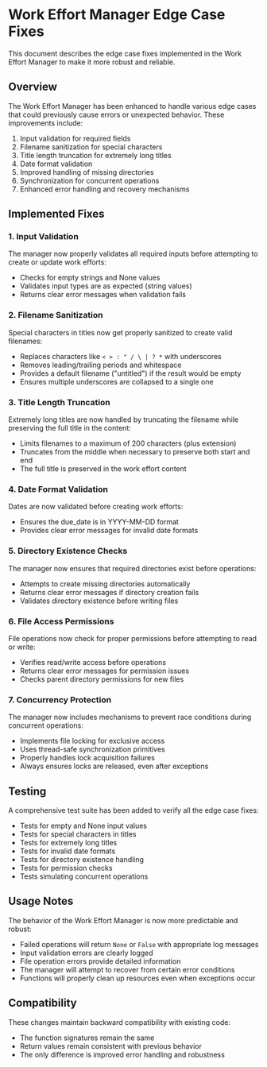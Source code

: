 # Work Effort Manager Edge Case Fixes

This document describes the edge case fixes implemented in the Work Effort Manager to make it more robust and reliable.

## Overview

The Work Effort Manager has been enhanced to handle various edge cases that could previously cause errors or unexpected behavior. These improvements include:

1. Input validation for required fields
2. Filename sanitization for special characters
3. Title length truncation for extremely long titles
4. Date format validation
5. Improved handling of missing directories
6. Synchronization for concurrent operations
7. Enhanced error handling and recovery mechanisms

## Implemented Fixes

### 1. Input Validation

The manager now properly validates all required inputs before attempting to create or update work efforts:

- Checks for empty strings and None values
- Validates input types are as expected (string values)
- Returns clear error messages when validation fails

### 2. Filename Sanitization

Special characters in titles now get properly sanitized to create valid filenames:

- Replaces characters like `< > : " / \ | ? *` with underscores
- Removes leading/trailing periods and whitespace
- Provides a default filename ("untitled") if the result would be empty
- Ensures multiple underscores are collapsed to a single one

### 3. Title Length Truncation

Extremely long titles are now handled by truncating the filename while preserving the full title in the content:

- Limits filenames to a maximum of 200 characters (plus extension)
- Truncates from the middle when necessary to preserve both start and end
- The full title is preserved in the work effort content

### 4. Date Format Validation

Dates are now validated before creating work efforts:

- Ensures the due_date is in YYYY-MM-DD format
- Provides clear error messages for invalid date formats

### 5. Directory Existence Checks

The manager now ensures that required directories exist before operations:

- Attempts to create missing directories automatically
- Returns clear error messages if directory creation fails
- Validates directory existence before writing files

### 6. File Access Permissions

File operations now check for proper permissions before attempting to read or write:

- Verifies read/write access before operations
- Returns clear error messages for permission issues
- Checks parent directory permissions for new files

### 7. Concurrency Protection

The manager now includes mechanisms to prevent race conditions during concurrent operations:

- Implements file locking for exclusive access
- Uses thread-safe synchronization primitives
- Properly handles lock acquisition failures
- Always ensures locks are released, even after exceptions

## Testing

A comprehensive test suite has been added to verify all the edge case fixes:

- Tests for empty and None input values
- Tests for special characters in titles
- Tests for extremely long titles
- Tests for invalid date formats
- Tests for directory existence handling
- Tests for permission checks
- Tests simulating concurrent operations

## Usage Notes

The behavior of the Work Effort Manager is now more predictable and robust:

- Failed operations will return `None` or `False` with appropriate log messages
- Input validation errors are clearly logged
- File operation errors provide detailed information
- The manager will attempt to recover from certain error conditions
- Functions will properly clean up resources even when exceptions occur

## Compatibility

These changes maintain backward compatibility with existing code:

- The function signatures remain the same
- Return values remain consistent with previous behavior
- The only difference is improved error handling and robustness